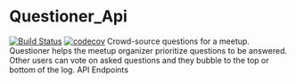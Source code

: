 # Questioner_Api
[![Build Status](https://travis-ci.org/pkimotho/Questioner_Api.svg?branch=master)](https://travis-ci.org/pkimotho/Questioner_Api) [![codecov](https://codecov.io/gh/pkimotho/Questioner_Api/branch/develop/graph/badge.svg)](https://codecov.io/gh/pkimotho/Questioner_Api)
Crowd-source questions for a meetup. Questioner helps the meetup organizer prioritize questions to be answered. Other users can vote on asked questions and they bubble to the top or bottom of the log.
API Endpoints